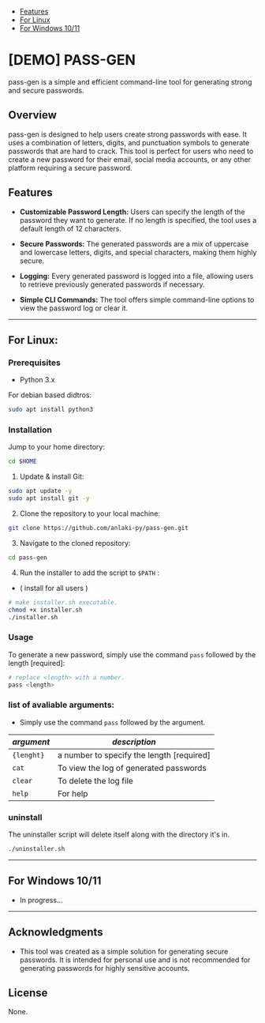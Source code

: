 - [Features](#features)
- [For Linux](#for-linux)
- [For Windows 10/11](#for-windows-1011)

# [DEMO] PASS-GEN

pass-gen is a simple and efficient command-line tool for generating strong and secure passwords.

## Overview

pass-gen is designed to help users create strong passwords with ease. It uses a combination of letters, digits, and punctuation symbols to generate passwords that are hard to crack. This tool is perfect for users who need to create a new password for their email, social media accounts, or any other platform requiring a secure password.

## Features

- **Customizable Password Length:** 
  Users can specify the length of the password they want to generate. If no length is specified, the tool uses a default length of 12 characters.

- **Secure Passwords:**
  The generated passwords are a mix of uppercase and lowercase letters, digits, and special characters, making them highly secure.

- **Logging:**
  Every generated password is logged into a file, allowing users to retrieve previously generated passwords if necessary.

- **Simple CLI Commands:**
  The tool offers simple command-line options to view the password log or clear it.

------

## For Linux:

### Prerequisites

- Python 3.x

For debian based didtros:

```bash
sudo apt install python3
```

### Installation

Jump to your home directory:

```bash
cd $HOME
```

1. Update & install Git:

```bash
sudo apt update -y
sudo apt install git -y
```

2. Clone the repository to your local machine:

```bash
git clone https://github.com/anlaki-py/pass-gen.git
```

3. Navigate to the cloned repository:

```bash
cd pass-gen
```

4. Run the installer to add the script to `$PATH` :
- ( install for all users )

```bash
# make installer.sh executable.
chmod +x installer.sh
./installer.sh
```

### Usage

To generate a new password, simply use the 
command `pass` followed by the length [required]:

```bash
# replace <length> with a number. 
pass <length>
```

### list of avaliable arguments:

- Simply use the command `pass` followed by the argument. 


| _argument_ | _description_                             |
| ----       | ----                                      |
| `{lenght}` | a number to specify the length [required] |
| `cat`      | To view the log of generated passwords    |
| `clear`    | To delete the log file                    |
| `help`     | For  help                                 |


### uninstall
The uninstaller script will delete itself along with the directory it's in.

```bash
./uninstaller.sh
```

------

## For Windows 10/11
- In progress...
 
------

## Acknowledgments

- This tool was created as a simple solution for 
generating secure passwords. It is intended for personal use 
and is not recommended for generating passwords for highly sensitive accounts.
 
## License
None.
